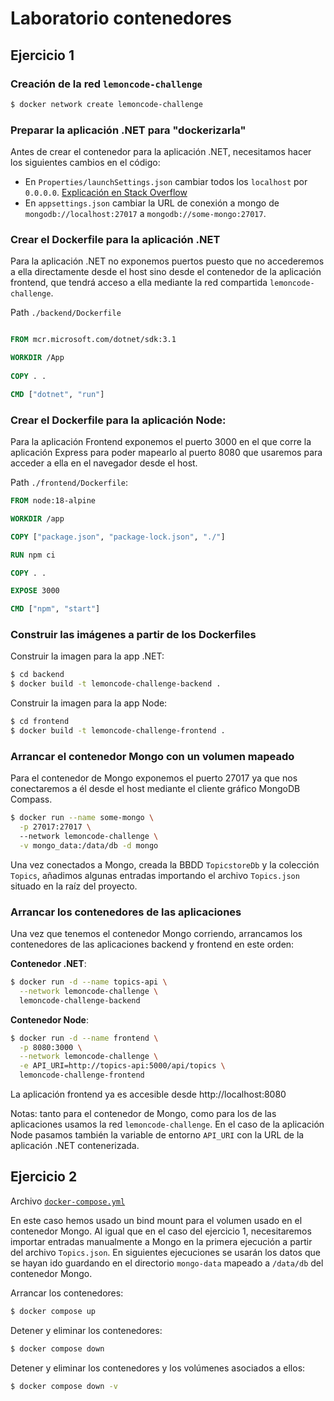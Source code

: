 # Laboratorio contenedores

## Ejercicio 1

### Creación de la red `lemoncode-challenge`
```sh
$ docker network create lemoncode-challenge
```

### Preparar la aplicación .NET para "dockerizarla"

Antes de crear el contenedor para la aplicación .NET, necesitamos hacer los siguientes cambios en el código:

- En `Properties/launchSettings.json` cambiar todos los `localhost` por `0.0.0.0`. [Explicación en Stack Overflow](https://stackoverflow.com/questions/59657499/unable-to-bind-to-http-localhost5000-on-the-ipv6-loopback-interface-cannot#comment117481867_59662573)
- En `appsettings.json` cambiar la URL de conexión a mongo de `mongodb://localhost:27017` a `mongodb://some-mongo:27017`.

### Crear el Dockerfile para la aplicación .NET

Para la aplicación .NET no exponemos puertos puesto que no accederemos a ella directamente desde el host sino desde el contenedor de la aplicación frontend, que tendrá acceso a ella mediante la red compartida `lemoncode-challenge`.

Path `./backend/Dockerfile`

```Dockerfile

FROM mcr.microsoft.com/dotnet/sdk:3.1

WORKDIR /App
    
COPY . .

CMD ["dotnet", "run"]
```

### Crear el Dockerfile para la aplicación Node:

Para la aplicación Frontend exponemos el puerto 3000 en el que corre la aplicación Express para poder mapearlo al puerto 8080 que usaremos para acceder a ella en el navegador desde el host.

Path `./frontend/Dockerfile`:

```Dockerfile
FROM node:18-alpine

WORKDIR /app

COPY ["package.json", "package-lock.json", "./"]

RUN npm ci

COPY . .

EXPOSE 3000

CMD ["npm", "start"]
```

### Construir las imágenes a partir de los Dockerfiles

Construir la imagen para la app .NET:
```sh
$ cd backend
$ docker build -t lemoncode-challenge-backend .
```

Construir la imagen para la app Node:
```sh
$ cd frontend
$ docker build -t lemoncode-challenge-frontend .
```

### Arrancar el contenedor Mongo con un volumen mapeado

Para el contenedor de Mongo exponemos el puerto 27017 ya que nos conectaremos a él desde el host mediante el cliente gráfico MongoDB Compass.

```sh
$ docker run --name some-mongo \
  -p 27017:27017 \ 
  --network lemoncode-challenge \
  -v mongo_data:/data/db -d mongo
```

Una vez conectados a Mongo, creada la BBDD `TopicstoreDb` y la colección `Topics`, añadimos algunas entradas importando el archivo `Topics.json` situado en la raíz del proyecto.


### Arrancar los contenedores de las aplicaciones

Una vez que tenemos el contenedor Mongo corriendo, arrancamos los contenedores de las aplicaciones backend y frontend en este orden:

**Contenedor .NET**:
```sh
$ docker run -d --name topics-api \
  --network lemoncode-challenge \
  lemoncode-challenge-backend
```

**Contenedor Node**:
```sh
$ docker run -d --name frontend \
  -p 8080:3000 \
  --network lemoncode-challenge \
  -e API_URI=http://topics-api:5000/api/topics \
  lemoncode-challenge-frontend
```

La aplicación frontend ya es accesible desde http://localhost:8080

Notas: tanto para el contenedor de Mongo, como para los de las aplicaciones usamos la red `lemoncode-challenge`. En el caso de la aplicación Node pasamos también la variable de entorno `API_URI` con la URL de la aplicación .NET contenerizada.

## Ejercicio 2

Archivo [`docker-compose.yml`](./docker-compose.yml)

En este caso hemos usado un bind mount para el volumen usado en el contenedor Mongo. Al igual que en el caso del ejercicio 1, necesitaremos importar entradas manualmente a Mongo en la primera ejecución a partir del archivo `Topics.json`. En siguientes ejecuciones se usarán los datos que se hayan ido guardando en el directorio `mongo-data` mapeado a `/data/db` del contenedor Mongo.

Arrancar los contenedores:

```sh
$ docker compose up
```

Detener y eliminar los contenedores:

```sh
$ docker compose down
```

Detener y eliminar los contenedores y los volúmenes asociados a ellos:

```sh
$ docker compose down -v
```

